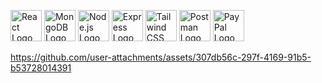 <img src="https://cdn.jsdelivr.net/gh/devicons/devicon/icons/react/react-original.svg" alt="React Logo" width="50" height="50" /> <img src="https://cdn.jsdelivr.net/gh/devicons/devicon/icons/mongodb/mongodb-original.svg" alt="MongoDB Logo" width="50" height="50" /> <img src="https://cdn.jsdelivr.net/gh/devicons/devicon/icons/nodejs/nodejs-original.svg" alt="Node.js Logo" width="50" height="50" /> <img src="https://cdn.jsdelivr.net/gh/devicons/devicon/icons/express/express-original.svg" alt="Express Logo" width="50" height="50" /> <img src="https://cdn.jsdelivr.net/gh/devicons/devicon/icons/tailwindcss/tailwindcss-plain.svg" alt="Tailwind CSS Logo" width="50" height="50" /> <img src="https://cdn.jsdelivr.net/gh/devicons/devicon/icons/postman/postman-original.svg" alt="Postman Logo" width="50" height="50" /> <img src="https://github.com/devicons/devicon/tree/v2.16.0/icons/paypal/paypal-original.svg" alt="PayPal Logo" width="50" height="50" />

https://github.com/user-attachments/assets/307db56c-297f-4169-91b5-b53728014391

